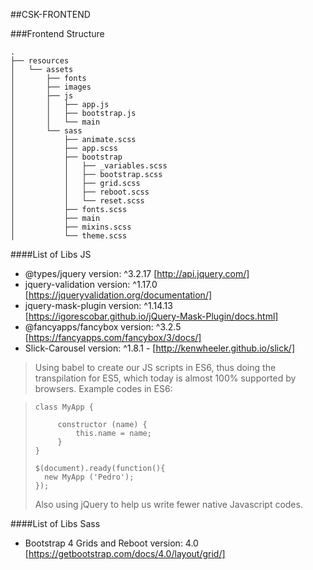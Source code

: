 ##CSK-FRONTEND

###Frontend Structure

```
.
├── resources
│   └── assets
│       ├── fonts
│       ├── images
│       ├── js
│       │   ├── app.js
│       │   ├── bootstrap.js
│       │   └── main
│       └── sass
│           ├── animate.scss
│           ├── app.scss
│           ├── bootstrap
│           │   ├── _variables.scss
│           │   ├── bootstrap.scss
│           │   ├── grid.scss
│           │   ├── reboot.scss
│           │   └── reset.scss
│           ├── fonts.scss
│           ├── main
│           ├── mixins.scss
│           └── theme.scss
```

####List of Libs JS

* @types/jquery version: ^3.2.17 [http://api.jquery.com/]
* jquery-validation version: ^1.17.0 [https://jqueryvalidation.org/documentation/]
* jquery-mask-plugin version: ^1.14.13 [https://igorescobar.github.io/jQuery-Mask-Plugin/docs.html]
* @fancyapps/fancybox version: ^3.2.5 [https://fancyapps.com/fancybox/3/docs/]
* Slick-Carousel version: ^1.8.1 - [http://kenwheeler.github.io/slick/]



>Using babel to create our JS scripts in ES6, thus doing the transpilation for ES5, which today is almost 100% supported by browsers.
>Example codes in ES6:

>```
>class MyApp {
>
>     constructor (name) {
>         this.name = name;
>     }
>}
>
>$(document).ready(function(){
>	new MyApp ('Pedro');
>});
>```
>
>Also using jQuery to help us write fewer native Javascript codes.

####List of Libs Sass

* Bootstrap 4 Grids and Reboot version: 4.0 [https://getbootstrap.com/docs/4.0/layout/grid/]